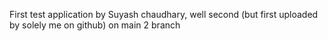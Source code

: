 First test application by Suyash chaudhary, well second (but first uploaded by solely me on github)
on main 2 branch
